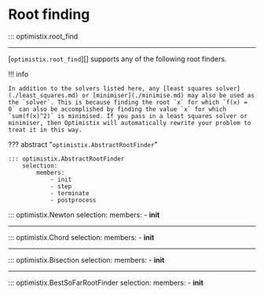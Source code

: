 # Root finding

::: optimistix.root_find

---

[`optimistix.root_find`][] supports any of the following root finders.

!!! info

    In addition to the solvers listed here, any [least squares solver](./least_squares.md) or [minimiser](./minimise.md) may also be used as the `solver`. This is because finding the root `x` for which `f(x) = 0` can also be accomplished by finding the value `x` for which `sum(f(x)^2)` is minimised. If you pass in a least squares solver or minimiser, then Optimistix will automatically rewrite your problem to treat it in this way.
    
??? abstract "`optimistix.AbstractRootFinder`"

    ::: optimistix.AbstractRootFinder
        selection:
            members:
                - init
                - step
                - terminate
                - postprocess

::: optimistix.Newton
    selection:
        members:
            - __init__

---

::: optimistix.Chord
    selection:
        members:
            - __init__

---

::: optimistix.Bisection
    selection:
        members:
            - __init__

---

::: optimistix.BestSoFarRootFinder
    selection:
        members:
            - __init__
